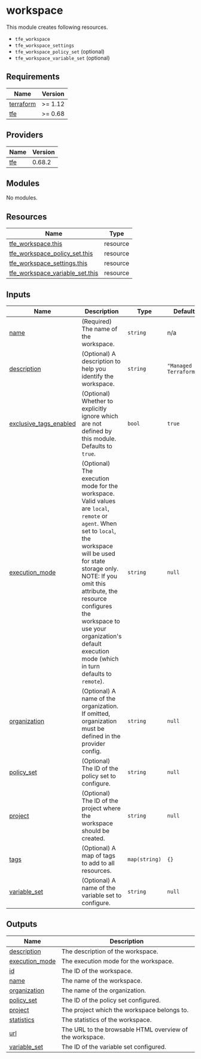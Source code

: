 # workspace

This module creates following resources.

- `tfe_workspace`
- `tfe_workspace_settings`
- `tfe_workspace_policy_set` (optional)
- `tfe_workspace_variable_set` (optional)

<!-- BEGIN_TF_DOCS -->
## Requirements

| Name | Version |
|------|---------|
| <a name="requirement_terraform"></a> [terraform](#requirement\_terraform) | >= 1.12 |
| <a name="requirement_tfe"></a> [tfe](#requirement\_tfe) | >= 0.68 |

## Providers

| Name | Version |
|------|---------|
| <a name="provider_tfe"></a> [tfe](#provider\_tfe) | 0.68.2 |

## Modules

No modules.

## Resources

| Name | Type |
|------|------|
| [tfe_workspace.this](https://registry.terraform.io/providers/hashicorp/tfe/latest/docs/resources/workspace) | resource |
| [tfe_workspace_policy_set.this](https://registry.terraform.io/providers/hashicorp/tfe/latest/docs/resources/workspace_policy_set) | resource |
| [tfe_workspace_settings.this](https://registry.terraform.io/providers/hashicorp/tfe/latest/docs/resources/workspace_settings) | resource |
| [tfe_workspace_variable_set.this](https://registry.terraform.io/providers/hashicorp/tfe/latest/docs/resources/workspace_variable_set) | resource |

## Inputs

| Name | Description | Type | Default | Required |
|------|-------------|------|---------|:--------:|
| <a name="input_name"></a> [name](#input\_name) | (Required) The name of the workspace. | `string` | n/a | yes |
| <a name="input_description"></a> [description](#input\_description) | (Optional) A description to help you identify the workspace. | `string` | `"Managed by Terraform."` | no |
| <a name="input_exclusive_tags_enabled"></a> [exclusive\_tags\_enabled](#input\_exclusive\_tags\_enabled) | (Optional) Whether to explicitly ignore which are not defined by this module. Defaults to `true`. | `bool` | `true` | no |
| <a name="input_execution_mode"></a> [execution\_mode](#input\_execution\_mode) | (Optional) The execution mode for the workspace. Valid values are `local`, `remote` or `agent`. When set to `local`, the workspace will be used for state storage only.<br/>  NOTE: If you omit this attribute, the resource configures the workspace to use your organization's default execution mode (which in turn defaults to `remote`). | `string` | `null` | no |
| <a name="input_organization"></a> [organization](#input\_organization) | (Optional) A name of the organization. If omitted, organization must be defined in the provider config. | `string` | `null` | no |
| <a name="input_policy_set"></a> [policy\_set](#input\_policy\_set) | (Optional) The ID of the policy set to configure. | `string` | `null` | no |
| <a name="input_project"></a> [project](#input\_project) | (Optional) The ID of the project where the workspace should be created. | `string` | `null` | no |
| <a name="input_tags"></a> [tags](#input\_tags) | (Optional) A map of tags to add to all resources. | `map(string)` | `{}` | no |
| <a name="input_variable_set"></a> [variable\_set](#input\_variable\_set) | (Optional) A name of the variable set to configure. | `string` | `null` | no |

## Outputs

| Name | Description |
|------|-------------|
| <a name="output_description"></a> [description](#output\_description) | The description of the workspace. |
| <a name="output_execution_mode"></a> [execution\_mode](#output\_execution\_mode) | The execution mode for the workspace. |
| <a name="output_id"></a> [id](#output\_id) | The ID of the workspace. |
| <a name="output_name"></a> [name](#output\_name) | The name of the workspace. |
| <a name="output_organization"></a> [organization](#output\_organization) | The name of the organization. |
| <a name="output_policy_set"></a> [policy\_set](#output\_policy\_set) | The ID of the policy set configured. |
| <a name="output_project"></a> [project](#output\_project) | The project which the workspace belongs to. |
| <a name="output_statistics"></a> [statistics](#output\_statistics) | The statistics of the workspace. |
| <a name="output_url"></a> [url](#output\_url) | The URL to the browsable HTML overview of the workspace. |
| <a name="output_variable_set"></a> [variable\_set](#output\_variable\_set) | The ID of the variable set configured. |
<!-- END_TF_DOCS -->

